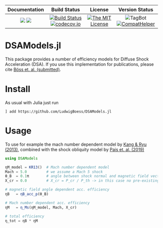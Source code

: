 | **Documentation**                                                 | **Build Status**                                                                                | **License**                                                                                | **Version Status** |
|:-----------------------------------------------------------------:|:-----------------------------------------------------------------------------------------------:| :-----------------------------------------------------------------------------------------------:|:-----------:|
[![](https://img.shields.io/badge/docs-stable-blue.svg)](https://LudwigBoess.github.io/DSAModels.jl/stable) [![](https://img.shields.io/badge/docs-dev-blue.svg)](https://LudwigBoess.github.io/DSAModels.jl/dev) | [![Build Status](https://github.com/LudwigBoess/DSAModels.jl/actions/workflows/jlpkgbutler-ci-master-workflow.yml/badge.svg)](https://github.com/LudwigBoess/DSAModels.jl/actions/workflows/jlpkgbutler-ci-master-workflow.yml) [![codecov.io](https://codecov.io/gh/LudwigBoess/DSAModels.jl/coverage.svg?branch=main)](https://codecov.io/gh/LudwigBoess/DSAModels.jl?branch=main) | [![The MIT License](https://img.shields.io/badge/license-MIT-orange.svg)](LICENSE.md) | ![TagBot](https://github.com/LudwigBoess/DSAModels.jl/workflows/TagBot/badge.svg) [![CompatHelper](https://github.com/LudwigBoess/DSAModels.jl/actions/workflows/jlpkgbutler-compathelper-workflow.yml/badge.svg)](https://github.com/LudwigBoess/DSAModels.jl/actions/workflows/jlpkgbutler-compathelper-workflow.yml) |

# DSAModels.jl

This package provides a number of efficiency models for Diffuse Shock Acceleration (DSA). If you use this implementation for publications, please cite [Böss et. al. (submitted)](https://arxiv.org/abs/2207.05087).

# Install

As usual with Julia just run

```
] add https://github.com/LudwigBoess/DSAModels.jl
```

# Usage

To use for example the mach number dependent model by [Kang & Ryu (2013)](https://arxiv.org/pdf/1212.3246.pdf), combined with the shock obliquity model by [Pais et. al. (2019)](http://arxiv.org/abs/1907.04300)

```julia
using DSAModels

ηM_model = KR13()  # Mach number dependent model
Mach = 5.0         # we assume a Mach 5 shock
θ_B  = 0.1π        # angle between shock normal and magnetic field vector
X_cr = 0.0         # X_cr = P_cr / P_th -> in this case no pre-existing CRs

# magnetic field angle dependent acc. efficiency
ηB   = ηB_acc_p(θ_B)  

# Mach number dependent acc. efficiency
ηM   = η_Ms(ηM_model, Mach, X_cr)

# total efficiency
η_tot = ηB * ηM
```
